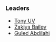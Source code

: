 ### Leaders

* [Tony UV](mailto:tony.uv@owasp.org)
* [Zakiya Bailey](mailto:zakiya.bailey@owasp.org)
* [Guled Abdilahi](mailto:guled.abdilahi@owasp.org)
